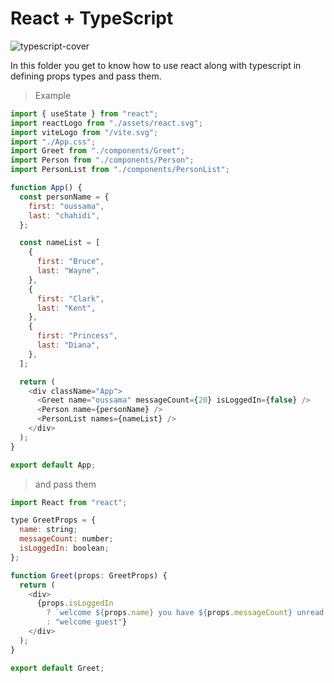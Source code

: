 # React + TypeScript

![typescript-cover](https://user-images.githubusercontent.com/72669865/229330932-8d292ea8-6ed6-4ebe-aa19-07522585174e.jpg)

In this folder you get to know how to use react along with typescript in defining props types and pass them.

> Example

```JavaScript
import { useState } from "react";
import reactLogo from "./assets/react.svg";
import viteLogo from "/vite.svg";
import "./App.css";
import Greet from "./components/Greet";
import Person from "./components/Person";
import PersonList from "./components/PersonList";

function App() {
  const personName = {
    first: "oussama",
    last: "chahidi",
  };

  const nameList = [
    {
      first: "Bruce",
      last: "Wayne",
    },
    {
      first: "Clark",
      last: "Kent",
    },
    {
      first: "Princess",
      last: "Diana",
    },
  ];

  return (
    <div className="App">
      <Greet name="oussama" messageCount={20} isLoggedIn={false} />
      <Person name={personName} />
      <PersonList names={nameList} />
    </div>
  );
}

export default App;
```

> and pass them

```JavaScript
import React from "react";

type GreetProps = {
  name: string;
  messageCount: number;
  isLoggedIn: boolean;
};

function Greet(props: GreetProps) {
  return (
    <div>
      {props.isLoggedIn
        ? `welcome ${props.name} you have ${props.messageCount} unread message`
        : "welcome guest"}
    </div>
  );
}

export default Greet;
```

